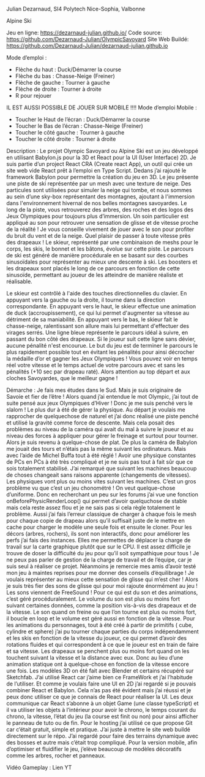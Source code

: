 Julian Dezarnaud, SI4 Polytech Nice-Sophia, Valbonne

Alpine Ski

Jeu en ligne: https://dezarnaud-julian.github.io/
Code source: https://github.com/Dezarnaud-Julian/OlympicSavoyard
Site Web Buildé: https://github.com/Dezarnaud-Julian/dezarnaud-julian.github.io
 


Mode d’emploi :
-	Flèche du haut : Duck/Démarrer la course
-	Flèche du bas :  Chasse-Neige (Freiner)
-	Flèche de gauche : Tourner à gauche
-	Flèche de droite : Tourner à droite
-	R pour rejouer

IL EST AUSSI POSSIBLE DE JOUER SUR MOBILE !!!!
Mode d’emploi Mobile :
-	Toucher le Haut de l’écran : Duck/Démarrer la course
-	Toucher le Bas de l’écran :  Chasse-Neige (Freiner)
-	Toucher le côté gauche : Tourner à gauche
-	Toucher le côté droite : Tourner à droite



Description :
Le projet Olympic Savoyard ou Alpine Ski est un jeu développé en utilisant Babylon.js pour la 3D et React pour la UI (User Interface) 2D.
Je suis partie d’un project React CRA (Create react App), un outil qui crée un site web vide React prêt à l’emploi en Type Script. Dedans j’ai rajouté le framework Babylon pour permettre la création du jeu en 3D.
Le jeu présente une piste de ski représentée par un mesh avec une texture de neige. Des particules sont utilisées pour simuler la neige qui tombe, et nous sommes au sein d’une sky-box représentant des montagnes, ajoutant à l'immersion dans l'environnement hivernal de nos belles montagnes savoyardes.
Le long de la piste, vous retrouverez des arbres, des roches et des logos des Jeux Olympiques pour toujours plus d’immersion.
Un soin particulier est appliqué au son pour retrouver une sensation de glisse et de vitesse proche de la réalité ! Je vous conseille vivement de jouer avec le son pour profiter du bruit du vent et de la neige. Quel plaisir de passer à toute vitesse près des drapeaux !
Le skieur, représenté par une combinaison de meshs pour le corps, les skis, le bonnet et les bâtons, évolue sur cette piste. Le parcours de ski est généré de manière procédurale en se basant sur des courbes sinusoïdales pour représenter au mieux une descente à ski. Les boosters et les drapeaux sont placés le long de ce parcours en fonction de cette sinusoïde, permettant au joueur de les atteindre de manière réaliste et réalisable.

Le skieur est contrôlé à l'aide des touches directionnelles du clavier. En appuyant vers la gauche ou la droite, il tourne dans la direction correspondante. En appuyant vers le haut, le skieur effectue une animation de duck (accroupissement), ce qui lui permet d'augmenter sa vitesse au détriment de sa maniabilité. En appuyant vers le bas, le skieur fait le chasse-neige, ralentissant son allure mais lui permettant d'effectuer des virages serrés.
Une ligne bleue représente le parcours idéal à suivre, en passant du bon côté des drapeaux. Si le joueur suit cette ligne sans dévier, aucune pénalité n'est encourue. 
Le but du jeu est de terminer le parcours le plus rapidement possible tout en évitant les pénalités pour ainsi décrocher la médaille d’or et gagner les Jeux Olympiques !
Vous pouvez voir en temps réel votre vitesse et le temps actuel de votre parcours avec et sans les pénalités (+10 sec par drapeau raté).
Alors attention au top départ et aux cloches Savoyardes, que le meilleur gagne !
 


Démarche : 
Je fais mes études dans le Sud. Mais je suis originaire de Savoie et fier de l’être ! Alors quand j’ai entendue le mot Olympic, j’ai tout de suite pensé aux jeux Olympiques d’Hiver ! Donc je me suis penché vers le slalom !
Le plus dur à été de gérer la physique. Au départ je voulais me rapprocher de quelquechose de naturel et j’ai donc réalisé une piste penché et utilisé la gravité comme force de descente. Mais cela posait des problèmes au niveau de la caméra qui avait du mal à suivre le joueur et au niveau des forces à appliquer pour gérer le freinage et surtout pour tourner. Alors je suis revenu à quelque-chose de plat.
De plus la caméra de Babylon me jouait des tours et n’étais pas la même suivant les ordinateurs. Mais avec l’aide de Michel Buffa tout à été réglé !
Avoir une physique constantes de PCs en PCs à été très compliqué et je ne suis pas tout à fait sûr que ce sois totalement stabilisé. J’ai remarqué que suivant les machines beaucoup de choses changeait sans raisons apparente (changements de vitesses). 
Les physiques vont plus ou moins vites suivant les machines. C’est un gros problème vu que c’est un jeu chonométré ! On veut quelque-chose d’uniforme. Donc en recherchant un peu sur les forums j’ai vue une fonction onBeforePhysicRenderLoop() qui permet d’avoir quelquchose de stable mais cela reste assez flou et je ne sais pas si cela règle totalement le problème.
Aussi j’ai fais l’erreur classique de charger à chaque fois le mesh pour chaque copie de drapeau alors qu’il suffisait juste de le mettre en cache pour charger le modèle une seule fois et ensuite le cloner.
Pour les décors (arbres, rochers), ils sont non interactifs, donc pour améliorer les perfs j’ai fais des instances. Elles me permettes de déplacer la charge de travail sur la carte graphique plutôt que sur le CPU.
Il est assez difficile je trouve de doser la difficulté du jeu pour qu’il soit sympathique pour tous !
Je ne peux pas parler de gestion de la charge de travail et de l’équipe, car je suis seul à réaliser ce projet. Néanmoins je remercie mes amis d’avoir testé mon jeu à maintes reprises pour me donner des conseils d’équilibrage !
Je voulais représenter au mieux cette sensation de glisse qui m’est cher ! Alors je suis très fier des sons de glisse qui pour moi rajoute énormément au jeu !
Les sons viennent de FreeSound !
Pour ce qui est du son et des animations, c’est géré procéduralement. Le volume du son est plus ou moins fort suivant certaines données, comme la position vis-à-vis des drapeaux et de la vitesse. Le son quand on freine ou que l’on tourne est plus ou moins fort, il boucle en loop et le volume est géré aussi en fonction de la vitesse.
Pour les animations du personnages, tout à été créé à partir de primitifs  ( cube, cylindre et sphere)  j’ai pu tourner chaque parties du corps indépendamment et les skis en fonction de la vitesse du joueur, ce qui permet d’avoir des rotations fluides et qui correspondent à ce que le joueur est en train de faire et sa vitesse.
Les drapeaux se penchent plus ou moins fort quand on les touchent suivant la vitesse et la distance avec eux. Donc au lieu d’une animation statique ont à quelque-chose en fonction de la vitesse encore une fois.
Les modèles 3D on été fait avec Blender et certains récupéré sur Sketchfab.
J’ai utilisé React car j’aime bien ce FrameWork et j’ai l’habitude de l’utiliser. Et comme je voulais faire une UI en 2D j’ai regardé si je pouvais combiner React et Babylon. Cela n’as pas été évident mais j’ai réussi et je peux donc utiliser ce que je connais de React pour réaliser la UI. Les deux communique car React s’abonne à un objet Game (une classe typeScript) et il va utiliser les objets à l’intérieur pour avoir le chrono, le temps courant du chrono, la vitesse, l’état du jeu (la course est finit ou non) pour ainsi afficher le panneau de tuto ou de fin.
Pour le hosting j’ai utilisé ce que propose Git car c’était gratuit, simple et pratique. J’ai juste à mettre le site web buildé directement sur le répo.
J’ai regardé pour faire des terrains dynamique avec des bosses et autre mais c’était trop compliqué.
Pour la version mobile, afin d’optimiser et fluidifier le jeu, j’elève beaucoup de modèles décoratifs comme les arbres, rocher et panneaux.



Vidéo Gameplay : Lien YT
